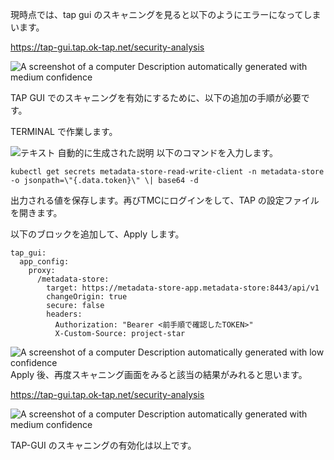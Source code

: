 

現時点では、tap gui
のスキャニングを見ると以下のようにエラーになってしまいます。

<https://tap-gui.tap.ok-tap.net/security-analysis>

![A screenshot of a computer Description automatically generated with
medium confidence](../media/image9.png)

TAP GUI でのスキャニングを有効にするために、以下の追加の手順が必要です。

TERMINAL で作業します。

![テキスト
自動的に生成された説明](../media/image2.png)
以下のコマンドを入力します。

```execute
kubectl get secrets metadata-store-read-write-client -n metadata-store -o jsonpath=\"{.data.token}\" \| base64 -d
```

出力される値を保存します。再びTMCにログインをして、TAP
の設定ファイルを開きます。

以下のブロックを追加して、Apply します。

```
tap_gui:
  app_config:
    proxy:
      /metadata-store:
        target: https://metadata-store-app.metadata-store:8443/api/v1
        changeOrigin: true
        secure: false
        headers:
          Authorization: "Bearer <前手順で確認したTOKEN>"
          X-Custom-Source: project-star
```


![A screenshot of a computer Description automatically generated with
low confidence](../media/image10.png)
Apply 後、再度スキャニング画面をみると該当の結果がみれると思います。

<https://tap-gui.tap.ok-tap.net/security-analysis>

![A screenshot of a computer Description automatically generated with
medium confidence](../media/image11.png)

TAP-GUI のスキャニングの有効化は以上です。
